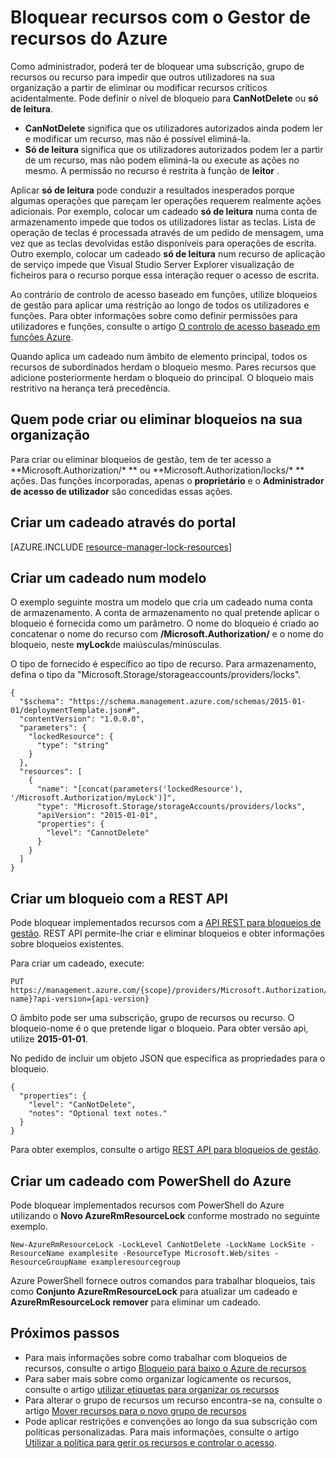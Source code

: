 <properties 
    pageTitle="Bloquear recursos com o Gestor de recursos | Microsoft Azure" 
    description="Impedir que os utilizadores atualizar ou eliminar determinados recursos ao aplicar uma restrição a todos os utilizadores e funções." 
    services="azure-resource-manager" 
    documentationCenter="" 
    authors="tfitzmac" 
    manager="timlt" 
    editor="tysonn"/>

<tags 
    ms.service="azure-resource-manager" 
    ms.workload="multiple" 
    ms.tgt_pltfrm="na" 
    ms.devlang="na" 
    ms.topic="article" 
    ms.date="08/15/2016" 
    ms.author="tomfitz"/>

# <a name="lock-resources-with-azure-resource-manager"></a>Bloquear recursos com o Gestor de recursos do Azure

Como administrador, poderá ter de bloquear uma subscrição, grupo de recursos ou recurso para impedir que outros utilizadores na sua organização a partir de eliminar ou modificar recursos críticos acidentalmente. Pode definir o nível de bloqueio para **CanNotDelete** ou **só de leitura**. 

- **CanNotDelete** significa que os utilizadores autorizados ainda podem ler e modificar um recurso, mas não é possível eliminá-la. 
- **Só de leitura** significa que os utilizadores autorizados podem ler a partir de um recurso, mas não podem eliminá-la ou execute as ações no mesmo. A permissão no recurso é restrita à função de **leitor** . 

Aplicar **só de leitura** pode conduzir a resultados inesperados porque algumas operações que pareçam ler operações requerem realmente ações adicionais. Por exemplo, colocar um cadeado **só de leitura** numa conta de armazenamento impede que todos os utilizadores listar as teclas. Lista de operação de teclas é processada através de um pedido de mensagem, uma vez que as teclas devolvidas estão disponíveis para operações de escrita. Outro exemplo, colocar um cadeado **só de leitura** num recurso de aplicação de serviço impede que Visual Studio Server Explorer visualização de ficheiros para o recurso porque essa interação requer o acesso de escrita.

Ao contrário de controlo de acesso baseado em funções, utilize bloqueios de gestão para aplicar uma restrição ao longo de todos os utilizadores e funções. Para obter informações sobre como definir permissões para utilizadores e funções, consulte o artigo [O controlo de acesso baseado em funções Azure](./active-directory/role-based-access-control-configure.md).

Quando aplica um cadeado num âmbito de elemento principal, todos os recursos de subordinados herdam o bloqueio mesmo. Pares recursos que adicione posteriormente herdam o bloqueio do principal. O bloqueio mais restritivo na herança terá precedência.

## <a name="who-can-create-or-delete-locks-in-your-organization"></a>Quem pode criar ou eliminar bloqueios na sua organização

Para criar ou eliminar bloqueios de gestão, tem de ter acesso a **Microsoft.Authorization/\* ** ou **Microsoft.Authorization/locks/\* ** ações. Das funções incorporadas, apenas o **proprietário** e o **Administrador de acesso de utilizador** são concedidas essas ações.

## <a name="creating-a-lock-through-the-portal"></a>Criar um cadeado através do portal

[AZURE.INCLUDE [resource-manager-lock-resources](../includes/resource-manager-lock-resources.md)]

## <a name="creating-a-lock-in-a-template"></a>Criar um cadeado num modelo

O exemplo seguinte mostra um modelo que cria um cadeado numa conta de armazenamento. A conta de armazenamento no qual pretende aplicar o bloqueio é fornecida como um parâmetro. O nome do bloqueio é criado ao concatenar o nome do recurso com **/Microsoft.Authorization/** e o nome do bloqueio, neste **myLock**de maiúsculas/minúsculas.

O tipo de fornecido é específico ao tipo de recurso. Para armazenamento, defina o tipo da "Microsoft.Storage/storageaccounts/providers/locks".

    {
      "$schema": "https://schema.management.azure.com/schemas/2015-01-01/deploymentTemplate.json#",
      "contentVersion": "1.0.0.0",
      "parameters": {
        "lockedResource": {
          "type": "string"
        }
      },
      "resources": [
        {
          "name": "[concat(parameters('lockedResource'), '/Microsoft.Authorization/myLock')]",
          "type": "Microsoft.Storage/storageAccounts/providers/locks",
          "apiVersion": "2015-01-01",
          "properties": {
            "level": "CannotDelete"
          }
        }
      ]
    }

## <a name="creating-a-lock-with-rest-api"></a>Criar um bloqueio com a REST API

Pode bloquear implementados recursos com a [API REST para bloqueios de gestão](https://msdn.microsoft.com/library/azure/mt204563.aspx). REST API permite-lhe criar e eliminar bloqueios e obter informações sobre bloqueios existentes.

Para criar um cadeado, execute:

    PUT https://management.azure.com/{scope}/providers/Microsoft.Authorization/locks/{lock-name}?api-version={api-version}

O âmbito pode ser uma subscrição, grupo de recursos ou recurso. O bloqueio-nome é o que pretende ligar o bloqueio. Para obter versão api, utilize **2015-01-01**.

No pedido de incluir um objeto JSON que especifica as propriedades para o bloqueio.

    {
      "properties": {
        "level": "CanNotDelete",
        "notes": "Optional text notes."
      }
    } 

Para obter exemplos, consulte o artigo [REST API para bloqueios de gestão](https://msdn.microsoft.com/library/azure/mt204563.aspx).

## <a name="creating-a-lock-with-azure-powershell"></a>Criar um cadeado com PowerShell do Azure

Pode bloquear implementados recursos com PowerShell do Azure utilizando o **Novo AzureRmResourceLock** conforme mostrado no seguinte exemplo.

    New-AzureRmResourceLock -LockLevel CanNotDelete -LockName LockSite -ResourceName examplesite -ResourceType Microsoft.Web/sites -ResourceGroupName exampleresourcegroup

Azure PowerShell fornece outros comandos para trabalhar bloqueios, tais como **Conjunto AzureRmResourceLock** para atualizar um cadeado e **AzureRmResourceLock remover** para eliminar um cadeado.

## <a name="next-steps"></a>Próximos passos

- Para mais informações sobre como trabalhar com bloqueios de recursos, consulte o artigo [Bloqueio para baixo o Azure de recursos](http://blogs.msdn.com/b/cloud_solution_architect/archive/2015/06/18/lock-down-your-azure-resources.aspx)
- Para saber mais sobre como organizar logicamente os recursos, consulte o artigo [utilizar etiquetas para organizar os recursos](resource-group-using-tags.md)
- Para alterar o grupo de recursos um recurso encontra-se na, consulte o artigo [Mover recursos para o novo grupo de recursos](resource-group-move-resources.md)
- Pode aplicar restrições e convenções ao longo da sua subscrição com políticas personalizadas. Para mais informações, consulte o artigo [Utilizar a política para gerir os recursos e controlar o acesso](resource-manager-policy.md).
